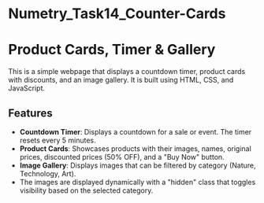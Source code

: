 # Numetry_Task14_Counter-Cards

# Product Cards, Timer & Gallery

This is a simple webpage that displays a countdown timer, product cards with discounts,
and an image gallery. It is built using HTML, CSS, and JavaScript.

## Features

- **Countdown Timer**: Displays a countdown for a sale or event. The timer resets every 5 minutes.
- **Product Cards**: Showcases products with their images, names, original prices, discounted prices (50% OFF), and a "Buy Now" button.
- **Image Gallery**: Displays images that can be filtered by category (Nature, Technology, Art).
-  The images are displayed dynamically with a "hidden" class that toggles visibility based on the selected category.
